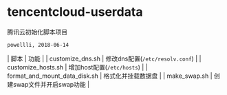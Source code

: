 # tencentcloud-userdata

腾讯云初始化脚本项目

`powellli, 2018-06-14`

| 脚本 | 功能 | 
| customize_dns.sh | 修改dns配置(`/etc/resolv.conf`) |
| customize_hosts.sh | 增加host配置(`/etc/hosts`) |
| format_and_mount_data_disk.sh | 格式化并挂载数据盘 |
| make_swap.sh | 创建swap文件并开启swap功能 |
